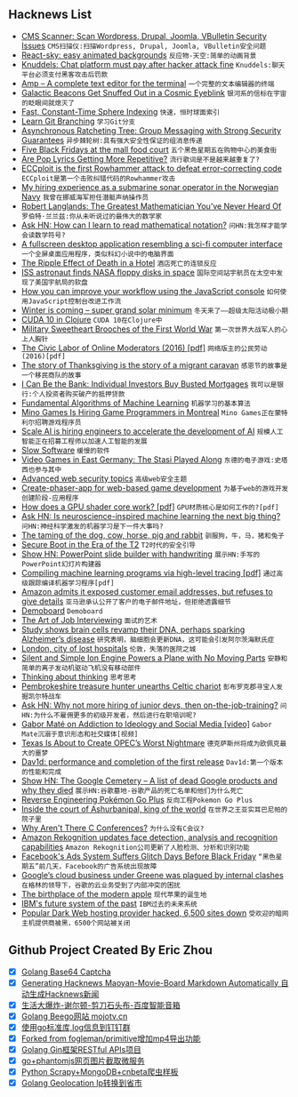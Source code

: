 ## Hacknews List


- [CMS Scanner: Scan Wordpress, Drupal, Joomla, VBulletin Security Issues](https://github.com/ajinabraham/CMSScan)  `CMS扫描仪:扫描Wordpress, Drupal, Joomla, VBulletin安全问题`
- [React-sky: easy animated backgrounds](https://github.com/lucagez/sky)  `反应物-天空:简单的动画背景`
- [Knuddels: Chat platform must pay after hacker attack fine](http://www.tellerreport.com/tech/--knuddels--chat-platform-must-pay-after-hacker-attack-fine-.S1xs7l4Am.html)  `Knuddels:聊天平台必须支付黑客攻击后罚款`
- [Amp – A complete text editor for the terminal](https://amp.rs/)  `一个完整的文本编辑器的终端`
- [Galactic Beacons Get Snuffed Out in a Cosmic Eyeblink](https://www.quantamagazine.org/why-changing-look-quasars-appear-to-vanish-20181121/)  `银河系的信标在宇宙的眨眼间就熄灭了`
- [Fast, Constant-Time Sphere Indexing](http://donw.io/post/sphere-indexing/)  `快速，恒时球面索引`
- [Learn Git Branching](https://learngitbranching.js.org/)  `学习Git分支`
- [Asynchronous Ratcheting Tree: Group Messaging with Strong Security Guarantees](https://github.com/facebookresearch/asynchronousratchetingtree)  `异步棘轮树:具有强大安全性保证的组消息传递`
- [Five Black Fridays at the mall food court](https://www.vox.com/the-goods/2018/11/21/18104973/black-friday-mall-coffee-worker-experience-gloria-jeans)  `五个黑色星期五在购物中心的美食街`
- [Are Pop Lyrics Getting More Repetitive?](https://pudding.cool/2017/05/song-repetition/)  `流行歌词是不是越来越重复了?`
- [ECCploit is the first Rowhammer attack to defeat error-correcting code](https://arstechnica.com/information-technology/2018/11/potentially-disastrous-rowhammer-bitflips-can-bypass-ecc-protections/)  `ECCploit是第一个击败纠错代码的Rowhammer攻击`
- [My hiring experience as a submarine sonar operator in the Norwegian Navy](https://www.brautaset.org/articles/2018/submarine-sonar-hiring.html)  `我曾在挪威海军担任潜艇声纳操作员`
- [Robert Langlands: The Greatest Mathematician You’ve Never Heard Of](https://thewalrus.ca/the-greatest-mathematician-youve-never-heard-of/)  `罗伯特·兰兰兹:你从未听说过的最伟大的数学家`
- [Ask HN: How can I learn to read mathematical notation?](item?id=18510528)  `问HN:我怎样才能学会读数学符号?`
- [A fullscreen desktop application resembling a sci-fi computer interface](https://github.com/GitSquared/edex-ui)  `一个全屏桌面应用程序，类似科幻小说中的电脑界面`
- [The Ripple Effect of Death in a Hotel](https://lithub.com/the-ripple-effect-of-death-in-a-hotel/)  `酒店死亡的连锁反应`
- [ISS astronaut finds NASA floppy disks in space](https://www.cnet.com/news/iss-astronaut-finds-nasa-floppy-disks-in-space/)  `国际空间站宇航员在太空中发现了美国宇航局的软盘`
- [How you can improve your workflow using the JavaScript console](https://medium.freecodecamp.org/how-you-can-improve-your-workflow-using-the-javascript-console-bdd7823a9472)  `如何使用JavaScript控制台改进工作流`
- [Winter is coming – super grand solar minimum](https://www.nextbigfuture.com/2018/11/winter-is-coming-super-grand-solar-minimum.html)  `冬天来了——超级太阳活动极小期`
- [CUDA 10 in Clojure](https://dragan.rocks/articles/18/CUDA-10-in-Clojure)  `CUDA 10在Clojure中`
- [Military Sweetheart Brooches of the First World War](http://www.historyworkshop.org.uk/radical-objects-military-sweetheart-brooches-of-the-first-world-war/)  `第一次世界大战军人的心上人胸针`
- [The Civic Labor of Online Moderators (2016) [pdf]](http://blogs.oii.ox.ac.uk/ipp-conference/sites/ipp/files/documents/JNM-The_Civic_Labor_of_Online_Moderators__Internet_Politics_Policy_.pdf)  `网络版主的公民劳动(2016)[pdf]`
- [The story of Thanksgiving is the story of a migrant caravan](https://edition.cnn.com/2018/11/21/opinions/story-of-thanksgiving-is-the-story-of-a-migrant-caravan-parini/index.html)  `感恩节的故事是一个移民商队的故事`
- [I Can Be the Bank: Individual Investors Buy Busted Mortgages](https://www.wsj.com/articles/a-decade-after-the-housing-crisis-small-investors-try-to-bring-busted-mortgages-back-to-life-1542734455)  `我可以是银行:个人投资者购买破产的抵押贷款`
- [Fundamental Algorithms of Machine Learning](https://www.dropbox.com/s/qiq2c85cle9ydb6/Chapter3.pdf?dl=0)  `机器学习的基本算法`
- [Mino Games Is Hiring Game Programmers in Montreal](https://mino-games.workable.com/j/7AC7233C2B)  `Mino Games正在蒙特利尔招聘游戏程序员`
- [Scale AI is hiring engineers to accelerate the development of AI](https://scale.ai/about#jobs)  `规模人工智能正在招募工程师以加速人工智能的发展`
- [Slow Software](https://www.inkandswitch.com/slow-software.html)  `缓慢的软件`
- [Video Games in East Germany: The Stasi Played Along](https://www.zeit.de/digital/games/2018-11/computer-games-gdr-stasi-surveillance-gamer-crowd/komplettansicht)  `东德的电子游戏:史塔西也参与其中`
- [Advanced web security topics](https://blog.georgovassilis.com/2016/04/16/advanced-web-security-topics/)  `高级web安全主题`
- [Create-phaser-app for web-based game development](https://github.com/simiancraft/create-phaser-app)  `为基于web的游戏开发创建阶段-应用程序`
- [How does a GPU shader core work? [pdf]](http://aras-p.info/texts/files/2018Academy%20-%20GPU.pdf)  `GPU材质核心是如何工作的?[pdf]`
- [Ask HN: Is neuroscience-inspired machine learning the next big thing?](item?id=18509212)  `问HN:神经科学激发的机器学习是下一件大事吗?`
- [The taming of the dog, cow, horse, pig and rabbit](https://phys.org/news/2018-11-dog-cow-horse-pig-rabbit.html)  `驯服狗，牛，马，猪和兔子`
- [Secure Boot in the Era of the T2](https://duo.com/labs/research/secure-boot-in-the-era-of-the-t2)  `T2时代的安全引导`
- [Show HN: PowerPoint slide builder with handwriting](https://webdemo.myscript.com/views/diagram/index.html#/)  `展示HN:手写的PowerPoint幻灯片构建器`
- [Compiling machine learning programs via high-level tracing [pdf]](https://www.sysml.cc/doc/146.pdf)  `通过高级跟踪编译机器学习程序[pdf]`
- [Amazon admits it exposed customer email addresses, but refuses to give details](https://techcrunch.com/2018/11/21/amazon-admits-it-exposed-customer-email-addresses-doubles-down-on-secrecy/)  `亚马逊承认公开了客户的电子邮件地址，但拒绝透露细节`
- [Demoboard](https://frontarm.com/demoboard/)  `Demoboard`
- [The Art of Job Interviewing](https://www.artofwork.co/job-interviewing)  `面试的艺术`
- [Study shows brain cells revamp their DNA, perhaps sparking Alzheimer’s disease](http://www.sciencemag.org/news/2018/11/landmark-study-shows-brain-cells-revamp-their-dna-make-new-proteins-perhaps-sparking)  `研究表明，脑细胞会更新DNA，这可能会引发阿尔茨海默氏症`
- [London, city of lost hospitals](https://wellcomecollection.org/articles/W6jAXxIAACAAmykv)  `伦敦，失落的医院之城`
- [Silent and Simple Ion Engine Powers a Plane with No Moving Parts](https://www.scientificamerican.com/article/silent-and-simple-ion-engine-powers-a-plane-with-no-moving-parts/)  `安静和简单的离子发动机驱动飞机没有移动部件`
- [Thinking about thinking](https://www.cia.gov/library/center-for-the-study-of-intelligence/csi-publications/books-and-monographs/psychology-of-intelligence-analysis/art4.html)  `思考思考`
- [Pembrokeshire treasure hunter unearths Celtic chariot](https://www.bbc.com/news/uk-wales-46294000)  `彭布罗克郡寻宝人发掘凯尔特战车`
- [Ask HN: Why not more hiring of junior devs, then on-the-job-training?](item?id=18507407)  `问HN:为什么不雇佣更多的初级开发者，然后进行在职培训呢?`
- [Gabor Maté on Addiction to Ideology and Social Media [video]](https://www.youtube.com/watch?v=x2YdpvnwtGc)  `Gabor Mate沉溺于意识形态和社交媒体[视频]`
- [Texas Is About to Create OPEC’s Worst Nightmare](https://www.bloomberg.com/news/articles/2018-11-21/opec-s-worst-nightmare-the-permian-is-about-to-pump-a-lot-more)  `德克萨斯州将成为欧佩克最大的噩梦`
- [Dav1d: performance and completion of the first release](http://www.jbkempf.com/blog/post/2018/dav1d-toward-the-first-release)  `Dav1d:第一个版本的性能和完成`
- [Show HN: The Google Cemetery – A list of dead Google products and why they died](https://gcemetery.co/)  `展示HN:谷歌墓地-谷歌产品的死亡名单和他们为什么死亡`
- [Reverse Engineering Pokémon Go Plus](https://tinyhack.com/2018/11/21/reverse-engineering-pokemon-go-plus/)  `反向工程Pokemon Go Plus`
- [Inside the court of Ashurbanipal, king of the world](https://www.1843magazine.com/culture/look-closer/inside-the-court-of-ashurbanipal-king-of-the-world)  `在世界之王亚实耳巴尼帕的院子里`
- [Why Aren&#39;t There C Conferences?](https://nullprogram.com/blog/2018/11/21/)  `为什么没有C会议?`
- [Amazon Rekognition updates face detection, analysis and recognition capabilities](https://aws.amazon.com/blogs/machine-learning/amazon-rekognition-announces-updates-to-its-face-detection-analysis-and-recognition-capabilities/)  `Amazon Rekognition公司更新了人脸检测、分析和识别功能`
- [Facebook&#39;s Ads System Suffers Glitch Days Before Black Friday](https://www.bloomberg.com/news/articles/2018-11-20/facebook-s-ads-system-suffers-glitch-days-before-black-friday)  `“黑色星期五”前几天，Facebook的广告系统出现故障`
- [Google’s cloud business under Greene was plagued by internal clashes](https://www.cnbc.com/2018/11/21/google-cloud-plagued-by-internal-clashes-in-its-effort-to-catch-amazon.html)  `在格林的领导下，谷歌的云业务受到了内部冲突的困扰`
- [The birthplace of the modern apple](http://www.bbc.com/travel/story/20181120-the-birthplace-of-the-modern-apple)  `现代苹果的诞生地`
- [IBM&#39;s future system of the past](http://www.jfsowa.com/computer/)  `IBM过去的未来系统`
- [Popular Dark Web hosting provider hacked, 6,500 sites down](https://www.zdnet.com/article/popular-dark-web-hosting-provider-got-hacked-6500-sites-down/)  `受欢迎的暗网主机提供商被黑，6500个网站被关闭`

## Github Project Created By Eric Zhou

- [x] [Golang Base64 Captcha](https://github.com/mojocn/base64Captcha)
- [x] [Generating Hacknews Maoyan-Movie-Board Markdown Automatically 自动生成Hacknews新闻](https://github.com/dejavuzhou/md-genie)
- [x] [生活大爆炸-谢尔顿-剪刀石头布-百度智能音箱](https://github.com/mojocn/dueros-bang-game)
- [x] [Golang Beego网站 mojotv.cn](https://github.com/mojocn/www.mojotv.cn)
- [x] [使用go标准库,log信息到钉钉群](https://github.com/mojocn/dooger)
- [x] [Forked from fogleman/primitive增加mp4导出功能](https://github.com/mojocn/primitive)
- [x] [Golang Gin框架RESTful APIs项目](https://github.com/JJJJJJJerk/ezier-golang-web-api-framework)
- [x] [go+phantomjs网页图片截取微服务](https://github.com/mojocn/screen_shot)
- [x] [Python Scrapy+MongoDB+cnbeta爬虫样板](https://github.com/mojocn/scrapy_mongodb_boilerplate_cnbeta)
- [x] [Golang Geolocation Ip转换到省市](https://github.com/mojocn/ip2location)